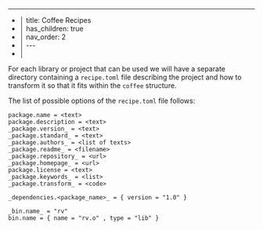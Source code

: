 ---

+ │ title: Coffee Recipes
+ │ has_children: true
+ │ nav_order: 2
+ │ ---
+ │

For each library or project that can be used we will have a separate directory
containing a `recipe.toml` file describing the project and how to transform it
so that it fits within the `coffee` structure.

The list of possible options of the `recipe.toml` file follows:

```
package.name = <text>
package.description = <text>
_package.version_ = <text>
_package.standard_ = <text>
_package.authors_ = <list of texts>
_package.readme_ = <filename>
_package.repository_ = <url>
_package.homepage_ = <url> 
package.license = <text>
_package.keywords_ = <list>
_package.transform_ = <code>

_dependencies.<package_name>_ = { version = "1.0" }

_bin.name_ = "rv"
bin.name = { name = "rv.o" , type = "lib" }
```
